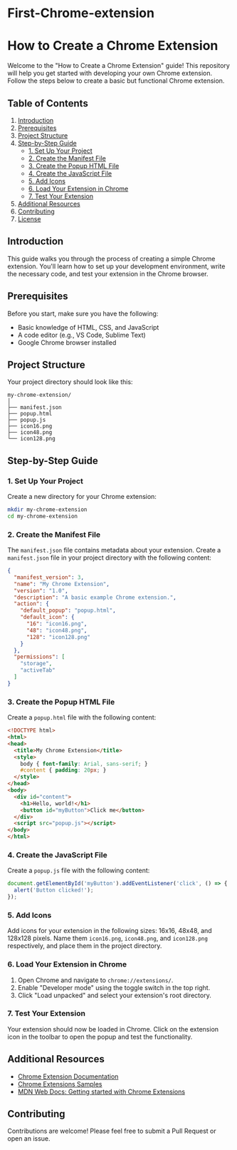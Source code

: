 # First-Chrome-extension

# How to Create a Chrome Extension

Welcome to the "How to Create a Chrome Extension" guide! This repository will help you get started with developing your own Chrome extension. Follow the steps below to create a basic but functional Chrome extension.

## Table of Contents

1. [Introduction](#introduction)
2. [Prerequisites](#prerequisites)
3. [Project Structure](#project-structure)
4. [Step-by-Step Guide](#step-by-step-guide)
   - [1. Set Up Your Project](#1-set-up-your-project)
   - [2. Create the Manifest File](#2-create-the-manifest-file)
   - [3. Create the Popup HTML File](#3-create-the-popup-html-file)
   - [4. Create the JavaScript File](#4-create-the-javascript-file)
   - [5. Add Icons](#5-add-icons)
   - [6. Load Your Extension in Chrome](#6-load-your-extension-in-chrome)
   - [7. Test Your Extension](#7-test-your-extension)
5. [Additional Resources](#additional-resources)
6. [Contributing](#contributing)
7. [License](#license)

## Introduction

This guide walks you through the process of creating a simple Chrome extension. You'll learn how to set up your development environment, write the necessary code, and test your extension in the Chrome browser.

## Prerequisites

Before you start, make sure you have the following:

- Basic knowledge of HTML, CSS, and JavaScript
- A code editor (e.g., VS Code, Sublime Text)
- Google Chrome browser installed

## Project Structure

Your project directory should look like this:

```
my-chrome-extension/
│
├── manifest.json
├── popup.html
├── popup.js
├── icon16.png
├── icon48.png
└── icon128.png
```

## Step-by-Step Guide

### 1. Set Up Your Project

Create a new directory for your Chrome extension:

```bash
mkdir my-chrome-extension
cd my-chrome-extension
```

### 2. Create the Manifest File

The `manifest.json` file contains metadata about your extension. Create a `manifest.json` file in your project directory with the following content:

```json
{
  "manifest_version": 3,
  "name": "My Chrome Extension",
  "version": "1.0",
  "description": "A basic example Chrome extension.",
  "action": {
    "default_popup": "popup.html",
    "default_icon": {
      "16": "icon16.png",
      "48": "icon48.png",
      "128": "icon128.png"
    }
  },
  "permissions": [
    "storage",
    "activeTab"
  ]
}
```

### 3. Create the Popup HTML File

Create a `popup.html` file with the following content:

```html
<!DOCTYPE html>
<html>
<head>
  <title>My Chrome Extension</title>
  <style>
    body { font-family: Arial, sans-serif; }
    #content { padding: 20px; }
  </style>
</head>
<body>
  <div id="content">
    <h1>Hello, world!</h1>
    <button id="myButton">Click me</button>
  </div>
  <script src="popup.js"></script>
</body>
</html>
```

### 4. Create the JavaScript File

Create a `popup.js` file with the following content:

```javascript
document.getElementById('myButton').addEventListener('click', () => {
  alert('Button clicked!');
});
```

### 5. Add Icons

Add icons for your extension in the following sizes: 16x16, 48x48, and 128x128 pixels. Name them `icon16.png`, `icon48.png`, and `icon128.png` respectively, and place them in the project directory.

### 6. Load Your Extension in Chrome

1. Open Chrome and navigate to `chrome://extensions/`.
2. Enable "Developer mode" using the toggle switch in the top right.
3. Click "Load unpacked" and select your extension's root directory.

### 7. Test Your Extension

Your extension should now be loaded in Chrome. Click on the extension icon in the toolbar to open the popup and test the functionality.

## Additional Resources

- [Chrome Extension Documentation](https://developer.chrome.com/docs/extensions/mv3/getstarted/)
- [Chrome Extensions Samples](https://github.com/GoogleChrome/chrome-extensions-samples)
- [MDN Web Docs: Getting started with Chrome Extensions](https://developer.mozilla.org/en-US/docs/Mozilla/Add-ons/WebExtensions/Your_first_WebExtension)

## Contributing

Contributions are welcome! Please feel free to submit a Pull Request or open an issue.
